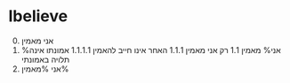 # Ibelieve
0. אני מאמין
1. %אני% מאמין
1.1 רק אני מאמין
1.1.1 האחר אינו חייב להאמין
1.1.1.1 אמונתו אינה תלויה באמונתי
2. אני %מאמין%
